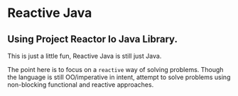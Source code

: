 # Reactive Java
## Using Project Reactor Io Java Library.

This is just a little fun, Reactive Java is still just Java. 

The point here is to focus on a `reactive` way of solving problems. Though the language
is still OO/imperative in intent, attempt to solve problems using non-blocking functional 
and reactive approaches.
